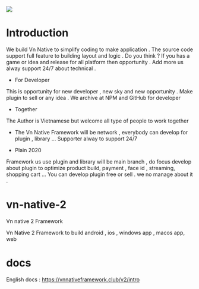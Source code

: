 <img src="https://scontent.fsgn5-4.fna.fbcdn.net/v/t1.0-9/100074117_135932361419345_7078201933118308352_o.png?_nc_cat=102&_nc_sid=dd9801&_nc_oc=AQnRMch7zAybTnaO1gF1dr7aJVBZUGOWOwUyvuzDG0G-GZaN3rtH2-9fh_jKYkFaG3c&_nc_ht=scontent.fsgn5-4.fna&oh=585891fbabc8fc3c5562daa99d35ed19&oe=5EF6E5C8"/>

# Introduction 


We build Vn Native to simplify coding to make application . The source code support full feature to building layout and logic . Do you think ? If you has a game or idea and release for all platform then opportunity . Add more us alway support 24/7 about technical . 

- For Developer 

This is opportunity for new developer , new sky and new opportunity . Make plugin to sell or any idea . We archive at NPM and GitHub for developer  

- Together

The Author is Vietnamese but welcome all type of people to work together 

- The Vn Native Framework will be network , everybody can develop for plugin , library ... Supporter alway to support 24/7 

- Plain 2020

Framework us use plugin and library will be main branch , do focus develop about plugin to optimize product build, payment , face id , streaming, shopping cart ...
You can develop plugin free or sell . we no manage about it .


# vn-native-2

Vn native 2 Framework

Vn Native 2 Framework to build android , ios , windows app , macos app, web

# docs

English docs : https://vnnativeframework.club/v2/intro


